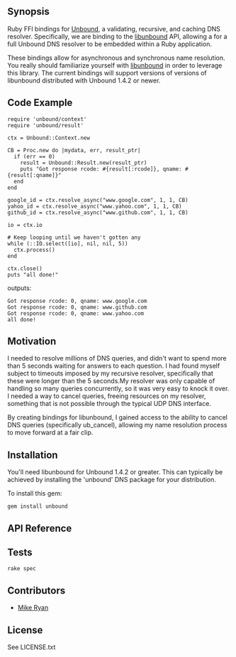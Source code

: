 ## Synopsis

Ruby FFI bindings for [Unbound](http://www.unbound.net/), a validating, recursive, and caching DNS resolver. Specifically, we are binding to the [libunbound](http://www.unbound.net/documentation/libunbound.html) API, allowing a for a full Unbound DNS resolver to be embedded within a Ruby application. 

These bindings allow for asynchronous and synchronous name resolution. You really should familiarize yourself with [libunbound](http://www.unbound.net/documentation/libunbound.html) in order to leverage this library. The current bindings will support versions of versions of libunbound distributed with Unbound 1.4.2 or newer. 

## Code Example

```
require 'unbound/context'
require 'unbound/result'

ctx = Unbound::Context.new

CB = Proc.new do |mydata, err, result_ptr|
  if (err == 0) 
    result = Unbound::Result.new(result_ptr)
    puts "Got response rcode: #{result[:rcode]}, qname: #{result[:qname]}"
  end
end

google_id = ctx.resolve_async("www.google.com", 1, 1, CB)
yahoo_id = ctx.resolve_async("www.yahoo.com", 1, 1, CB)
github_id = ctx.resolve_async("www.github.com", 1, 1, CB)

io = ctx.io

# Keep looping until we haven't gotten any
while (::IO.select([io], nil, nil, 5)) 
  ctx.process()
end

ctx.close()
puts "all done!"
```

outputs:
```
Got response rcode: 0, qname: www.google.com
Got response rcode: 0, qname: www.github.com
Got response rcode: 0, qname: www.yahoo.com
all done!
```


## Motivation

I needed to resolve millions of DNS queries, and didn't want to spend more than 5 seconds waiting for answers to each question. I had found myself subject to timeouts imposed by my recursive resolver, specifically that these were longer than the 5 seconds.My resolver was only capable of handling so many queries concurrently, so it was very easy to knock it over. I needed a way to cancel queries, freeing resources on my resolver, something that is not possible through the typical UDP DNS interface. 

By creating bindings for libunbound, I gained access to the ability to cancel DNS queries (specifically ub_cancel), allowing my name resolution process to move forward at a fair clip.

## Installation

You'll need libunbound for Unbound 1.4.2 or greater. This can typically be achieved by installing the 'unbound' DNS package for your distribution. 

To install this gem:
```
gem install unbound
```

## API Reference


## Tests

```
rake spec
```

## Contributors

* [Mike Ryan](https://github.com/justfalter)

## License

See LICENSE.txt
